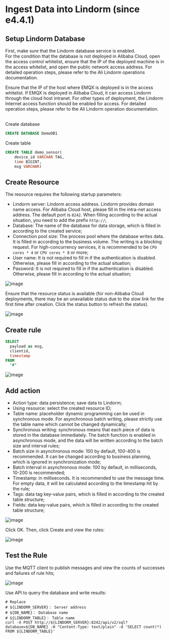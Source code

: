 # Ingest Data into Lindorm (since e4.4.1)

## Setup Lindorm Database

First, make sure that the Lindorm database service is enabled.
</br>
For the condition that the database is not deployed in Alibaba Cloud, open the access control whitelist, ensure that the IP of the deployed machine is in the access whitelist, and open the public network access address. For detailed operation steps, please refer to the Ali Lindorm operations documentation.

Ensure that the IP of the host where EMQX is deployed is in the access whitelist. If EMQX is deployed in Alibaba Cloud, it can access Lindorm through the cloud host intranet. For other types of deployment, the Lindorm Internet access function should be enabled for access. For detailed operation steps, please refer to the Ali Lindorm operation documentation.

</br>
Create database

```SQL
CREATE DATABASE DemoDB1
```

Create table

```SQL
CREATE TABLE demo_sensor(
    device_id VARCHAR TAG,
    time BIGINT,
    msg VARCHAR)
```

## Create Resource

The resource requires the following startup parameters:

- Lindorm server: Lindorm access address. Lindorm provides domain name access. For Alibaba Cloud host, please fill in the intra-net access address. The default port is `8242`. When filling according to the actual situation, you need to add the prefix `http://`;
- Database: The name of the database for data storage, which is filled in according to the created service;
- Connection pool size: The process pool where the database writes data. It is filled in according to the business volume. The writing is a blocking request. For high-concurrency services, it is recommended to be `CPU cores * 4` or `CPU cores * 8` or more;
- User name: It is not required to fill in if the authentication is disabled. Otherwise, please fill in according to the actual situation;
- Password: It is not required to fill in if the authentication is disabled. Otherwise, please fill in according to the actual situation;

![image](./assets/rule-engine/lindorm_create_resource.png)

Ensure that the resource status is available (for non-Alibaba Cloud deployments, there may be an unavailable status due to the slow link for the first time after creation. Click the status button to refresh the status).

![image](./assets/rule-engine/lindorm_resource_status.png)

## Create rule

```SQL
SELECT
  payload as msg,
  clientid,
  timestamp
FROM
  "#"
```

![image](./assets/rule-engine/lindorm_create_rule.png)

## Add action

- Action type: data persistence; save data to Lindorm;
- Using resource: select the created resource ID;
- Table name: placeholder dynamic programming can be used in synchronous mode. For asynchronous batch writing, please strictly use the table name which cannot be changed dynamically;
- Synchronous writing: synchronous means that each piece of data is stored in the database immediately. The batch function is enabled in asynchronous mode, and the data will be written according to the batch size and interval rules;
- Batch size in asynchronous mode: 100 by default, 100-400 is recommended. It can be changed according to business planning, which is ignored in synchronization mode;
- Batch interval in asynchronous mode: 100 by default, in milliseconds, 10-200 is recommended;
- Timestamp: in milliseconds. It is recommended to use the message time. For empty data, it will be calculated according to the timestamp hit by the rule;
- Tags: data tag key-value pairs, which is filled in according to the created table structure;
- Fields: data key-value pairs, which is filled in according to the created table structure;

![image](./assets/rule-engine/lindorm_create_action.png)

Click OK. Then, click Create and view the rules:

![image](./assets/rule-engine/lindorm_create_rule_over.png)

## Test the Rule

Use the MQTT client to publish messages and view the counts of successes and failures of rule hits;

![image](./assets/rule-engine/lindorm_create_rule_run.png)

Use API to query the database and write results:

```shell
# Replace
# ${LINDORM_SERVER}： Server address
# ${DB_NAME}： Database name
# ${LINDORM_TABLE}： Table name
curl -X POST http://${LINDORM_SERVER}:8242/api/v2/sql?database=${DB_NAME} -H "Content-Type: text/plain" -d 'SELECT count(*) FROM ${LINDORM_TABLE}'
```

